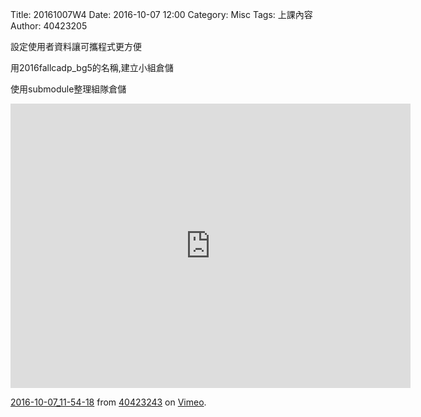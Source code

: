 Title: 20161007W4
Date: 2016-10-07 12:00
Category: Misc
Tags: 上課內容
Author: 40423205
<!-- PELICAN_END_SUMMARY -->
<p>設定使用者資料讓可攜程式更方便</p>

<p>用2016fallcadp_bg5的名稱,建立小組倉儲</p>
<p>使用submodule整理組隊倉儲</p>
<iframe src="https://player.vimeo.com/video/187303117" width="640" height="455" frameborder="0" webkitallowfullscreen mozallowfullscreen allowfullscreen></iframe>
<p><a href="https://vimeo.com/187303117">2016-10-07_11-54-18</a> from <a href="https://vimeo.com/user45620934">40423243</a> on <a href="https://vimeo.com">Vimeo</a>.</p>